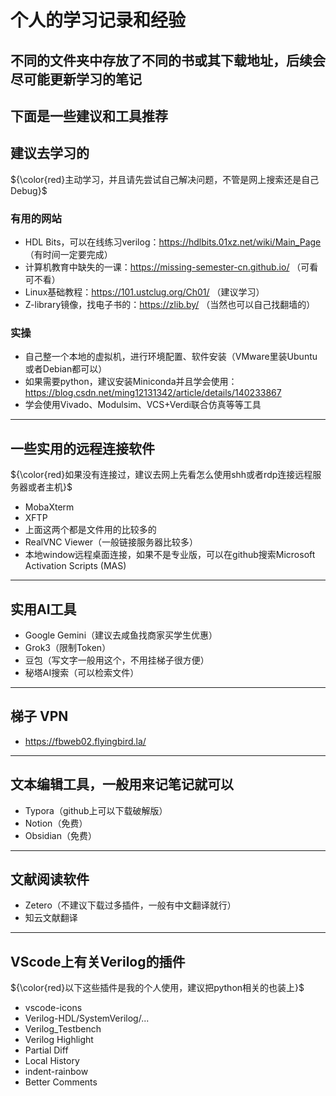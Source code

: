 # 个人的学习记录和经验
## 不同的文件夹中存放了不同的书或其下载地址，后续会尽可能更新学习的笔记
## 下面是一些建议和工具推荐

## 建议去学习的

${\color{red}主动学习，并且请先尝试自己解决问题，不管是网上搜索还是自己Debug}$

### 有用的网站
- HDL Bits，可以在线练习verilog：https://hdlbits.01xz.net/wiki/Main_Page （有时间一定要完成）
- 计算机教育中缺失的一课：https://missing-semester-cn.github.io/ （可看可不看）
- Linux基础教程：https://101.ustclug.org/Ch01/ （建议学习）
- Z-library镜像，找电子书的：https://zlib.by/ （当然也可以自己找翻墙的）
### 实操
- 自己整一个本地的虚拟机，进行环境配置、软件安装（VMware里装Ubuntu或者Debian都可以）
- 如果需要python，建议安装Miniconda并且学会使用：https://blog.csdn.net/ming12131342/article/details/140233867
- 学会使用Vivado、Modulsim、VCS+Verdi联合仿真等等工具
---

## 一些实用的远程连接软件
${\color{red}如果没有连接过，建议去网上先看怎么使用shh或者rdp连接远程服务器或者主机}$
- MobaXterm
- XFTP
- 上面这两个都是文件用的比较多的
- RealVNC Viewer（一般链接服务器比较多）
- 本地window远程桌面连接，如果不是专业版，可以在github搜索Microsoft Activation Scripts (MAS)
---

## 实用AI工具
- Google Gemini（建议去咸鱼找商家买学生优惠）
- Grok3（限制Token）
- 豆包（写文字一般用这个，不用挂梯子很方便）
- 秘塔AI搜索（可以检索文件）
---

## 梯子 VPN
- https://fbweb02.flyingbird.la/
---

## 文本编辑工具，一般用来记笔记就可以
- Typora（github上可以下载破解版）
- Notion（免费）
- Obsidian（免费）
---

## 文献阅读软件
- Zetero（不建议下载过多插件，一般有中文翻译就行）
- 知云文献翻译
---

## VScode上有关Verilog的插件
${\color{red}以下这些插件是我的个人使用，建议把python相关的也装上}$
- vscode-icons
- Verilog-HDL/SystemVerilog/...
- Verilog_Testbench
- Verilog Highlight
- Partial Diff
- Local History
- indent-rainbow
- Better Comments
